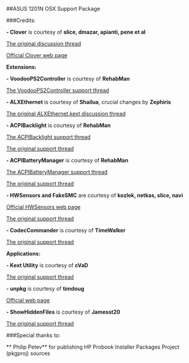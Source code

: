 ##ASUS 1201N OSX Support Package

###Credits:

**- Clover** is courtesy of **slice, dmazar, apianti, pene et al**

[The original discussion thread](http://www.insanelymac.com/forum/topic/284656-clover-general-discussion/)  

[Official Clover web page](http://sourceforge.net/projects/cloverefiboot/)

**Extensions:**

**- VoodooPS2Controller** is courtesy of **RehabMan**

[The VoodooPS2Controller support thread](http://www.tonymacx86.com/mavericks-laptop-support/87182-new-voodoops2controller-keyboard-trackpad-clickpad-support.html)

**- ALXEthernet** is courtesy of **Shailua**, crucial changes by **Zephiris**

[The original ALXEthernet.kext discussion thread](http://www.insanelymac.com/forum/topic/284119-experimental-atheros-ar813132515261627172-driver-for-107108/)

**- ACPIBacklight** is courtesy of **RehabMan**

[The ACPIBacklight support thread](http://www.tonymacx86.com/hp-probook-mavericks/118805-full-range-brightness-using-acpibacklight.html)

[The original support thread](http://www.insanelymac.com/forum/topic/268219-acpi-backlight-driver/)

**- ACPIBatteryManager** is courtesy of **RehabMan**

[The ACPIBatteryManager support thread](http://www.tonymacx86.com/mountain-lion-laptop-support/69472-battery-manager-fix-boot-without-batteries.html)

[The original support thread](http://www.insanelymac.com/forum/topic/264597-hp-dvx-acpi-3x4x-battery-driver-106107/#entry1729132)

**- HWSensors and FakeSMC** are courtesy of **kozlek, netkas, slice, navi**

[Official HWSensors web page](http://hwsensors.com/)

[The original support thread](http://www.insanelymac.com/forum/topic/275429-hwsensors/)

**- CodecCommander** is courtesy of **TimeWalker**

[The original support thread](http://applelife.ru/threads/eapd-codec-commander.41696/)


**Applications:**

**- Kext Utility** is courtesy of **cVaD**

[The original support thread](http://www.insanelymac.com/forum/topic/140647-latest-kext-utility-mavericks-super-speed-edition/)

**- unpkg** is courtesy of **timdoug**

[Official web page](http://www.timdoug.com/unpkg/)

**- ShowHiddenFiles** is courtesy of **Jamesst20**

[The original support thread](http://www.insanelymac.com/forum/topic/268663-new-showhiddenfiles-by-jamesst20/)


###Special thanks to:

** Philip Petev** for publishing HP Probook Installer Packages Project (pkgproj) sources
